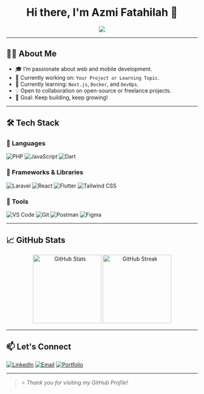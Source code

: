 <h1 align="center">Hi there, I'm Azmi Fatahilah 👋</h1>
<p align="center">
  <img src="https://readme-typing-svg.herokuapp.com/?lines=Fullstack+Developer;Laravel+%7C+React+%7C+Flutter;Always+Learning+New+Things!&center=true&width=440&height=45">
</p>

---

## 🧑‍💻 About Me

- 🎓 I’m passionate about web and mobile development.
- 🔭 Currently working on: `Your Project or Learning Topic`.
- 🌱 Currently learning: `Next.js`, `Docker`, and `DevOps`.
- 💡 Open to collaboration on open-source or freelance projects.
- 🎯 Goal: Keep building, keep growing!

---

## 🛠️ Tech Stack

### 🔹 Languages
![PHP](https://img.shields.io/badge/-PHP-777BB4?logo=php&logoColor=white&style=flat)
![JavaScript](https://img.shields.io/badge/-JavaScript-F7DF1E?logo=javascript&logoColor=black&style=flat)
![Dart](https://img.shields.io/badge/-Dart-0175C2?logo=dart&logoColor=white&style=flat)

### 🔹 Frameworks & Libraries
![Laravel](https://img.shields.io/badge/-Laravel-F55247?logo=laravel&logoColor=white&style=flat)
![React](https://img.shields.io/badge/-React-61DAFB?logo=react&logoColor=black&style=flat)
![Flutter](https://img.shields.io/badge/-Flutter-02569B?logo=flutter&logoColor=white&style=flat)
![Tailwind CSS](https://img.shields.io/badge/-TailwindCSS-38B2AC?logo=tailwind-css&logoColor=white&style=flat)

### 🔹 Tools
![VS Code](https://img.shields.io/badge/-VSCode-007ACC?logo=visual-studio-code&logoColor=white&style=flat)
![Git](https://img.shields.io/badge/-Git-F05032?logo=git&logoColor=white&style=flat)
![Postman](https://img.shields.io/badge/-Postman-FF6C37?logo=postman&logoColor=white&style=flat)
![Figma](https://img.shields.io/badge/-Figma-F24E1E?logo=figma&logoColor=white&style=flat)

---

## 📈 GitHub Stats

<p align="center">
  <img src="https://github-readme-stats.vercel.app/api?username=azmifatah&show_icons=true&theme=radical" alt="GitHub Stats" height="180px"/>
  <img src="https://github-readme-streak-stats.herokuapp.com/?user=azmifatah&theme=radical" alt="GitHub Streak" height="180px"/>
</p>

---

## 📫 Let's Connect

[![LinkedIn](https://img.shields.io/badge/-LinkedIn-0077B5?logo=linkedin&logoColor=white)](https://www.linkedin.com/in/namalinkedinmu/)
[![Email](https://img.shields.io/badge/-Email-D14836?logo=gmail&logoColor=white)](mailto:emailmu@gmail.com)
[![Portfolio](https://img.shields.io/badge/-Portfolio-24292e?logo=githubpages&logoColor=white)](https://namadomainmu.com)

---

> ⭐ *Thank you for visiting my GitHub Profile!*
